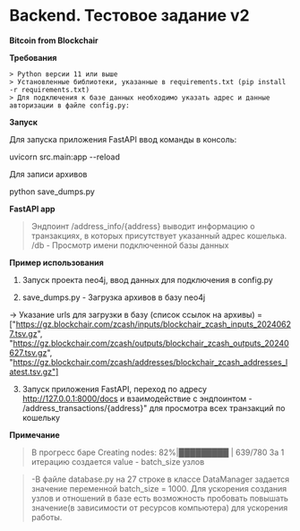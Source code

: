 # Backend. Тестовое задание v2

**Bitcoin from Blockchair**

**Требования**

    > Python версии 11 или выше
    > Установленные библиотеки, указанные в requirements.txt (pip install -r requirements.txt)
    > Для подключения к базе данных необходимо указать адрес и данные авторизации в файле config.py:

**Запуск**

Для запуска приложения FastAPI ввод команды в консоль:

uvicorn src.main:app --reload

Для записи архивов 

python save_dumps.py

**FastAPI app**

> Эндпоинт /address_info/{address} выводит информацию о транзакциях, в которых присутствует указанный адрес кошелька.
> /db - Просмотр имени подключенной базы данных

**Пример использования**

1. Запуск проекта neo4j, ввод данных для подключения в config.py

2. save_dumps.py - Загрузка архивов в базу neo4j

-> Указание urls для загрузки в базу (список ссылок на архивы) = ["https://gz.blockchair.com/zcash/inputs/blockchair_zcash_inputs_20240627.tsv.gz",
        "https://gz.blockchair.com/zcash/outputs/blockchair_zcash_outputs_20240627.tsv.gz",
        "https://gz.blockchair.com/zcash/addresses/blockchair_zcash_addresses_latest.tsv.gz"]

3. Запуск приложения FastAPI, переход по адресу http://127.0.0.1:8000/docs и взаимодействие с эндпоинтом - /address_transactions/{address}"
для просмотра всех транзакций по кошельку


**Примечание**

> В прогресс баре Creating nodes:  82%|█████████       | 639/780 
> За 1 итерацию создается value - batch_size узлов

> -В файле database.py на 27 строке в классе DataManager задается значение переменной batch_size = 1000. 
> Для ускорения создания узлов и отношений в базе есть возможность пробовать повышать значение(в зависимости от ресурсов компьютера) для ускорения работы.